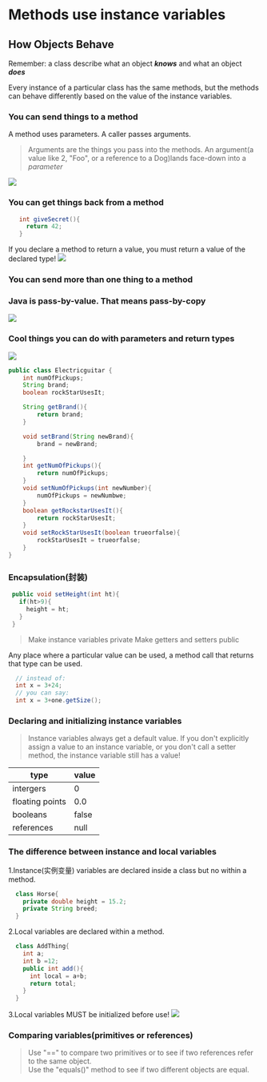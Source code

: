 # Methods use instance variables
## How Objects Behave   

Remember: a class describe what an object ***knows*** and what an object ***does***   

 Every instance of a particular class has the same methods, but the methods can behave differently based on the value of the instance variables.  

 ### You can send things to a method  
 A method uses parameters. A caller passes arguments.
 > Arguments are the things you pass into the methods. An argument(a value like 2, "Foo", or a reference to a Dog)lands face-down into a *parameter*  

 ![](https://github.com/diyichen789/java-learning/blob/master/c4-1.png)

 ### You can get things back from a method  
 ```java
    int giveSecret(){
      return 42;
    }
 ```
 If you declare a method to return a value, you must return a value of the declared type!
 ![](https://github.com/diyichen789/java-learning/blob/master/c4-2.png)  
 ### You can send more than one thing to a method
 ### Java is pass-by-value. That means pass-by-copy
 ![](https://github.com/diyichen789/java-learning/blob/master/c4-3.png)
 ### Cool things you can do with parameters and return types
 ![](https://github.com/diyichen789/java-learning/blob/master/c4-4.png)
 ```Java
 public class Electricguitar {
     int numOfPickups;
     String brand;
     boolean rockStarUsesIt;

     String getBrand(){
         return brand;
     }

     void setBrand(String newBrand){
         brand = newBrand;

     }
     int getNumOfPickups(){
         return numOfPickups;
     }
     void setNumOfPickups(int newNumber){
         numOfPickups = newNumbwe;
     }
     boolean getRockstarUsesIt(){
         return rockStarUsesIt;
     }
     void setRockStarUsesIt(boolean trueorfalse){
         rockStarUsesIt = trueorfalse;
     }
 }
 ```  
 ### Encapsulation(封装)  
 ```Java
  public void setHeight(int ht){
    if(ht>9){
      height = ht;
    }
  }
 ```

 > Make instance variables private
 > Make getters and setters public  

 Any place where a particular value can be used, a method call that returns that type can be used.  
```Java
  // instead of:
  int x = 3+24;
  // you can say:
  int x = 3+one.getSize();
```
### Declaring and initializing instance variables
> Instance variables always get a default value. If you don't explicitly assign a value to an instance variable, or you don't call a setter method, the instance variable still has a value!  

|type|value|
|-----|-----|
|intergers|0|
|floating points|0.0|
|booleans|false|
|references|null|

### The difference between instance and local variables

1.Instance(实例变量) variables are declared inside a class but no within a method.
```Java
  class Horse{
    private double height = 15.2;
    private String breed;
  }
```
2.Local variables are declared within a method.
```java
  class AddThing{
    int a;
    int b =12;
    public int add(){
      int local = a+b;
      return total;
    }
  }
```
3.Local variables MUST be initialized before use!
![](https://github.com/diyichen789/java-learning/blob/master/c4-5.png)  

### Comparing variables(primitives or references)
> Use "==" to compare two primitives or to see if two references refer to the same object.    
> Use the "equals()" method to see if two different objects are equal.
